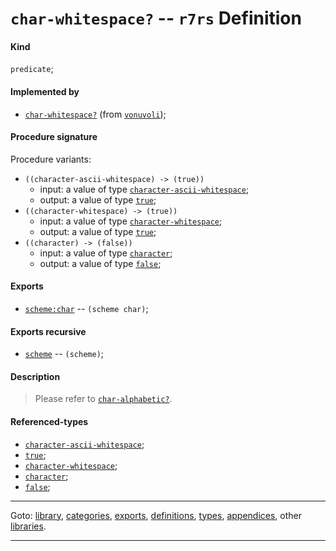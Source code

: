 

<a id='definition__r7rs__char-whitespace_3f'></a>

# `char-whitespace?` -- `r7rs` Definition


<a id='definition__r7rs__char-whitespace_3f__kind'></a>

#### Kind

`predicate`;


<a id='definition__r7rs__char-whitespace_3f__implemented-by'></a>

#### Implemented by

 * [`char-whitespace?`](../../vonuvoli/definitions/char-whitespace_3f.md#definition__vonuvoli__char-whitespace_3f) (from [`vonuvoli`](../../vonuvoli/_index.md#library__vonuvoli));


<a id='definition__r7rs__char-whitespace_3f__procedure-signature'></a>

#### Procedure signature

Procedure variants:
 * `((character-ascii-whitespace) -> (true))`
   * input: a value of type [`character-ascii-whitespace`](../../r7rs/types/character-ascii-whitespace.md#type__r7rs__character-ascii-whitespace);
   * output: a value of type [`true`](../../r7rs/types/true.md#type__r7rs__true);
 * `((character-whitespace) -> (true))`
   * input: a value of type [`character-whitespace`](../../r7rs/types/character-whitespace.md#type__r7rs__character-whitespace);
   * output: a value of type [`true`](../../r7rs/types/true.md#type__r7rs__true);
 * `((character) -> (false))`
   * input: a value of type [`character`](../../r7rs/types/character.md#type__r7rs__character);
   * output: a value of type [`false`](../../r7rs/types/false.md#type__r7rs__false);


<a id='definition__r7rs__char-whitespace_3f__exports'></a>

#### Exports

 * [`scheme:char`](../../r7rs/exports/scheme_3a_char.md#export__r7rs__scheme_3a_char) -- `(scheme char)`;


<a id='definition__r7rs__char-whitespace_3f__exports-recursive'></a>

#### Exports recursive

 * [`scheme`](../../r7rs/exports/scheme.md#export__r7rs__scheme) -- `(scheme)`;


<a id='definition__r7rs__char-whitespace_3f__description'></a>

#### Description

> Please refer to [`char-alphabetic?`](../../r7rs/definitions/char-alphabetic_3f.md#definition__r7rs__char-alphabetic_3f).


<a id='definition__r7rs__char-whitespace_3f__referenced-types'></a>

#### Referenced-types

 * [`character-ascii-whitespace`](../../r7rs/types/character-ascii-whitespace.md#type__r7rs__character-ascii-whitespace);
 * [`true`](../../r7rs/types/true.md#type__r7rs__true);
 * [`character-whitespace`](../../r7rs/types/character-whitespace.md#type__r7rs__character-whitespace);
 * [`character`](../../r7rs/types/character.md#type__r7rs__character);
 * [`false`](../../r7rs/types/false.md#type__r7rs__false);

----

Goto: [library](../../r7rs/_index.md#library__r7rs), [categories](../../r7rs/categories/_index.md#toc__r7rs__categories), [exports](../../r7rs/exports/_index.md#toc__r7rs__exports), [definitions](../../r7rs/definitions/_index.md#toc__r7rs__definitions), [types](../../r7rs/types/_index.md#toc__r7rs__types), [appendices](../../r7rs/appendices/_index.md#toc__r7rs__appendices), other [libraries](../../_libraries.md#toc__libraries).

----

